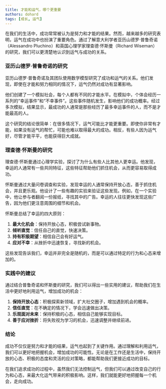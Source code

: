 ```yaml
---
title: 才能和运气，哪个更重要
authors: dohard
tags: [成长, 运气]
---
```


在我们的生活中，成功常常被认为是努力和才能的结果。然而，越来越多的研究表明，运气在成功中也扮演了重要角色。通过了解意大利学者亚历山德罗·普鲁奇诺（Alessandro Pluchino）和英国心理学家理查德·怀斯曼（Richard Wiseman）的研究，我们可以更清楚地认识到运气与成功的关系。

<!--truncate-->

### 亚历山德罗·普鲁奇诺的研究

亚历山德罗·普鲁奇诺及其团队使用数学模型研究了成功和运气的关系。他们发现，即使在才能和努力相同的情况下，运气仍然对成功有显著影响。

他们创建了一个模拟社会，每个人都有不同的才能水平。在模拟中，个体会经历一系列的“幸运事件”和“不幸事件”。这些事件随机发生，影响他们的成功概率。经过多次模拟，结果显示，最成功的人通常是那些经历了最多幸运事件的人，而不是才能最高的人。

这个研究的结论很简单：在很多情况下，运气可能比才能更重要。即使你非常有才能，如果没有运气的帮忙，可能也难以取得最大的成功。相反，有些人因为运气好，尽管才能平平，也能获得巨大成就。

### 理查德·怀斯曼的研究

理查德·怀斯曼通过心理学实验，探讨了为什么有些人比其他人更幸运。他发现，幸运的人通常有一些共同特征，这些特征帮助他们抓住机会，从而更容易取得成功。

怀斯曼通过大量问卷调查和实验，发现幸运的人通常保持开放心态，善于抓住机会，并且更乐观。他设计了一些有趣的实验来验证这些发现。例如，在一个实验中，他让参与者翻阅一份报纸，寻找其中的广告。幸运的人往往更快发现这些广告，因为他们更注意周围的细节和机会。

怀斯曼总结了幸运的四大原则：

1. **最大化机会**：保持开放心态，积极尝试新事物。
2. **倾听直觉**：信任自己的直觉，快速决策。
3. **持有积极期望**：相信自己会有好运气。
4. **应对不幸**：从挫折中迅速恢复，寻找新的机会。

这些发现告诉我们，幸运并非完全是随机的，而是可以通过特定的行为和心态来增加的。

### 实践中的建议

通过结合普鲁奇诺和怀斯曼的研究，我们可以得出一些实用的建议，帮助我们在生活中更好地利用运气，增加成功的机会：

1. **保持开放心态**：积极探索新领域，扩大社交圈子，增加遇到机会的概率。
2. **信任直觉**：在不确定的情况下，学会迅速做出决策。
3. **乐观面对未来**：保持积极的心态，相信自己能够实现目标。
4. **善于应对挫折**：将失败视为学习的机会，迅速调整并继续前进。

### 结论

成功不仅仅是努力和才能的结果，运气也起到了关键作用。通过理解和利用运气，我们可以更好地把握机会，增加成功的可能性。无论是在工作还是生活中，保持开放的心态、积极的态度和灵活的应对策略，都能帮助我们更接近成功的目标。

在我们追求成功的过程中，虽然我们无法控制运气，但我们可以通过改变自己的行为和心态，来最大化运气带来的积极影响。这样，我们就能更好地把握每一个机会，走向成功。
